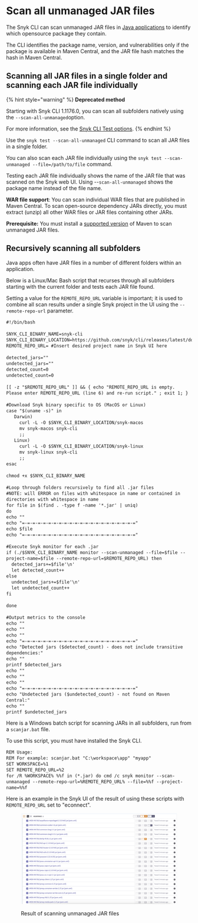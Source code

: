 # Scan all unmanaged JAR files

The Snyk CLI can scan unmanaged JAR files in [Java applications](../../scan-application-code/snyk-open-source/snyk-open-source-supported-languages-and-package-managers/snyk-for-java-and-kotlin.md) to identify which opensource package they contain.

The CLI identifies the package name, version, and vulnerabilities only if the package is available in Maven Central, and the JAR file hash matches the hash in Maven Central.

## Scanning all JAR files in a single folder and scanning each JAR file individually

{% hint style="warning" %}
**Deprecated method**

Starting with Snyk CLI 1.1176.0, you can scan all subfolders natively using the `--scan-all-unmanaged`option.

For more information, see the [Snyk CLI Test options](../commands/test.md#scan-all-unmanaged).
{% endhint %}

Use the `snyk test --scan-all-unmanaged` CLI command to scan all JAR files in a single folder.

You can also scan each JAR file individually using the `snyk test --scan-unmanaged --file=/path/to/file` command.

Testing each JAR file individually shows the name of the JAR file that was scanned on the Snyk web UI. Using --`scan-all-unmanaged` shows the package name instead of the file name.

**WAR file support**: You can scan individual WAR files that are published in Maven Central. To scan open-source dependency JARs directly, you must extract (unzip) all other WAR files or JAR files containing other JARs.

**Prerequisite:** You must install a [supported version](../../scan-application-code/snyk-open-source/snyk-open-source-supported-languages-and-package-managers/snyk-for-java-and-kotlin.md#supported-versions) of Maven to scan unmanaged JAR files.

## Recursively scanning all subfolders

Java apps often have JAR files in a number of different folders within an application.

Below is a Linux/Mac Bash script that recurses through all subfolders starting with the current folder and tests each JAR file found.

Setting a value for the `REMOTE_REPO_URL` variable is important; it is used to combine all scan results under a single Snyk project in the UI using the `--remote-repo-url` parameter.

```
#!/bin/bash

SNYK_CLI_BINARY_NAME=snyk-cli
SNYK_CLI_BINARY_LOCATION=https://github.com/snyk/cli/releases/latest/download/
REMOTE_REPO_URL= #Insert desired project name in Snyk UI here

detected_jars=""
undetected_jars=""
detected_count=0
undetected_count=0

[[ -z "$REMOTE_REPO_URL" ]] && { echo "REMOTE_REPO_URL is empty. Please enter REMOTE_REPO_URL (line 6) and re-run script." ; exit 1; }

#Download Snyk binary specific to OS (MacOS or Linux)
case "$(uname -s)" in
   Darwin)
     curl -L -O $SNYK_CLI_BINARY_LOCATION/snyk-macos
     mv snyk-macos snyk-cli
     ;;
   Linux)
     curl -L -O $SNYK_CLI_BINARY_LOCATION/snyk-linux
     mv snyk-linux snyk-cli
     ;;
esac

chmod +x $SNYK_CLI_BINARY_NAME

#Loop through folders recursively to find all .jar files
#NOTE: will ERROR on files with whitespace in name or contained in directories with whitespace in name
for file in $(find . -type f -name '*.jar' | uniq)
do
echo ""
echo "=-=-=-=-=-=-=-=-=-=-=-=-=-=-=-=-=-=-=-=-=-="    
echo $file
echo "=-=-=-=-=-=-=-=-=-=-=-=-=-=-=-=-=-=-=-=-=-=" 

#Execute Snyk monitor for each .jar
if (./$SNYK_CLI_BINARY_NAME monitor --scan-unmanaged --file=$file --project-name=$file --remote-repo-url=$REMOTE_REPO_URL) then
  detected_jars+=$file'\n'
  let detected_count++
else
  undetected_jars+=$file'\n'
  let undetected_count++
fi

done

#Output metrics to the console
echo ""
echo ""
echo ""
echo "=-=-=-=-=-=-=-=-=-=-=-=-=-=-=-=-=-=-=-=-=-=" 
echo "Detected jars ($detected_count) - does not include transitive dependencies:"
echo ""
printf $detected_jars
echo ""
echo ""
echo ""
echo "=-=-=-=-=-=-=-=-=-=-=-=-=-=-=-=-=-=-=-=-=-=" 
echo "Undetected jars ($undetected_count) - not found on Maven Central:"
echo ""
printf $undetected_jars
```

Here is a Windows batch script for scanning JARs in all subfolders, run from a `scanjar.bat` file.

To use this script, you must have installed the Snyk CLI.

```batch
REM Usage:    
REM For example: scanjar.bat "C:\workspace\app" "myapp" 
SET WORKSPACE=%1 
SET REMOTE_REPO_URL=%2 
for /R %WORKSPACE% %%f in (*.jar) do cmd /c snyk monitor --scan-unmanaged --remote-repo-url=%REMOTE_REPO_URL% --file=%%f --project-name=%%f
```

Here is an example in the Snyk UI of the result of using these scripts with `REMOTE_REPO_URL` set to "econnect".

<figure><img src="../../.gitbook/assets/untitled (1).png" alt="Result of scanning unmanaged JAR files"><figcaption><p>Result of scanning unmanaged JAR files</p></figcaption></figure>
